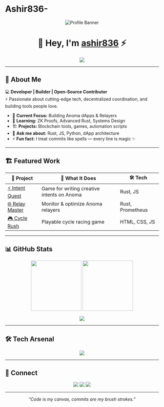 # Ashir836-
<!-- Banner Section -->
<p align="center">
  <img src="https://raw.githubusercontent.com/YourUsername/YourUsername/main/banner.png" alt="Profile Banner" />
</p>

<!-- Typing Intro -->
<h1 align="center">👋 Hey, I'm <a href="https://github.com/YourUsername">ashir836</a> ⚡</h1>
<p align="center">
  <img src="https://readme-typing-svg.demolab.com?font=Fira+Code&size=28&duration=3000&pause=1000&color=00FFCC&center=true&vCenter=true&width=600&lines=Full-Stack+Developer;Rust+%26+ZK+Builder;Open-Source+Contributor;Godlike+Problem+Solver">
</p>

---

## 🚀 About Me  
💻 **Developer | Builder | Open-Source Contributor**  
⚡ Passionate about cutting-edge tech, decentralized coordination, and building tools people love.  

- 🔭 **Current Focus:** Building Anoma dApps & Relayers  
- 🌱 **Learning:** ZK Proofs, Advanced Rust, Systems Design  
- 🏗 **Projects:** Blockchain tools, games, automation scripts  
- 💬 **Ask me about:** Rust, JS, Python, dApp architecture  
- ⚡ **Fun fact:** I treat commits like spells — every line is magic ✨  

---

## 🏗 Featured Work  
| 💎 Project | 🚀 What It Does | 🛠 Tech |
|-----------|---------------|--------|
| [⚡ Intent Quest](https://github.com/ashir836/intent-quest) | Game for writing creative intents on Anoma | Rust, JS |
| [🌐 Relay Master](https://github.com/ashir836/relay-master) | Monitor & optimize Anoma relayers | Rust, Prometheus |
| [🎮 Cycle Rush](https://github.com/ashir836/cycle-rush) | Playable cycle racing game | HTML, CSS, JS |

---

## 📊 GitHub Stats  
<p align="center">
  <img src="https://github-readme-stats.vercel.app/api?username=ashir836&show_icons=true&theme=tokyonight&hide_border=true&rank_icon=github" height="165">
  <img src="https://github-readme-streak-stats.herokuapp.com/?user=ashir836&theme=tokyonight&hide_border=true" height="165">
</p>

<p align="center">
  <img src="https://github-readme-activity-graph.vercel.app/graph?username=ashir836&theme=tokyo-night&hide_border=true">
</p>

---

## 🛠 Tech Arsenal  
<p align="center">
  <img src="https://skillicons.dev/icons?i=rust,python,javascript,typescript,react,nodejs,solidity,linux,git,docker,vscode&theme=dark" />
</p>

---

## 🤝 Connect  
<p align="center">
  <a href="https://twitter.com/@ashir836"><img src="https://img.shields.io/badge/Twitter-%23000000.svg?style=for-the-badge&logo=twitter&logoColor=white"/></a>
  <a href="https://www.linkedin.com/in/muhammad-ashir-saeed-95650b218?utm_source=share&utm_campaign=share_via&utm_content=profile&utm_medium=android_app"><img src="https://img.shields.io/badge/LinkedIn-%230A66C2.svg?style=for-the-badge&logo=linkedin&logoColor=white"/></a>
  <a href="mailto: savejatt@email.com"><img src="https://img.shields.io/badge/Email-%23D14836.svg?style=for-the-badge&logo=gmail&logoColor=white"/></a>
</p>

---

<p align="center">
  <i>“Code is my canvas, commits are my brush strokes.”</i>
</p>
